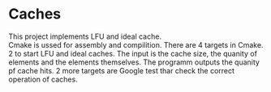 # Caches
This project implements LFU and ideal cache.   
Cmake is ussed for assembly and compilition.
There are 4 targets in Cmake.
2 to start LFU and ideal caches.
The input is the cache size, the quanity of elements and the elements themselves.
The programm outputs the quanity pf cache hits.
2 more targets are Google test thar check the correct operation of caches.

